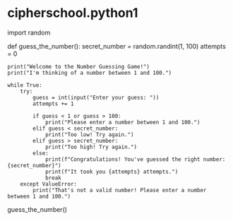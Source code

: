 # cipherschool.python1
import random

def guess_the_number():
    secret_number = random.randint(1, 100)
    attempts = 0

    print("Welcome to the Number Guessing Game!")
    print("I'm thinking of a number between 1 and 100.")

    while True:
        try:
            guess = int(input("Enter your guess: "))
            attempts += 1

            if guess < 1 or guess > 100:
                print("Please enter a number between 1 and 100.")
            elif guess < secret_number:
                print("Too low! Try again.")
            elif guess > secret_number:
                print("Too high! Try again.")
            else:
                print(f"Congratulations! You've guessed the right number: {secret_number}")
                print(f"It took you {attempts} attempts.")
                break
        except ValueError:
            print("That's not a valid number! Please enter a number between 1 and 100.")

guess_the_number()

